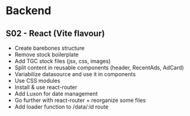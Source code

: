 # Backend

## S02 - React (Vite flavour)

- Create barebones structure
- Remove stock boilerplate
- Add TGC stock files (jsx, css, images)
- Split content in reusable components (header, RecentAds, AdCard)
- Variabilize datasource and use it in components
- Use CSS modules
- Install & use react-router
- Add Luxon for date management
- Go further with react-router + reorganize some files
- Add loader function to /data/:id route
